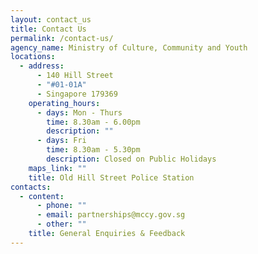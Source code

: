 ```yaml
---
layout: contact_us
title: Contact Us
permalink: /contact-us/
agency_name: Ministry of Culture, Community and Youth
locations:
  - address:
      - 140 Hill Street
      - "#01-01A"
      - Singapore 179369
    operating_hours:
      - days: Mon - Thurs
        time: 8.30am - 6.00pm
        description: ""
      - days: Fri
        time: 8.30am - 5.30pm
        description: Closed on Public Holidays
    maps_link: ""
    title: Old Hill Street Police Station
contacts:
  - content:
      - phone: ""
      - email: partnerships@mccy.gov.sg
      - other: ""
    title: General Enquiries & Feedback
---
```

